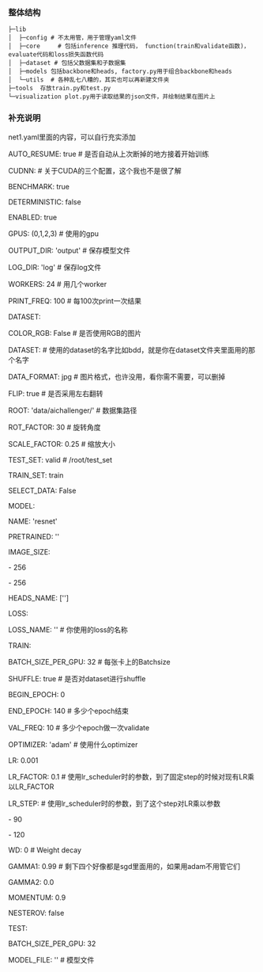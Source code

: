 ### 整体结构
```
├─lib
│  ├─config	# 不太用管，用于管理yaml文件
│  ├─core	  # 包括inference 推理代码， function(train和validate函数)，evaluate代码和loss损失函数代码
│  ├─dataset # 包括父数据集和子数据集
│  ├─models 包括backbone和heads, factory.py用于组合backbone和heads
│  └─utils	# 各种乱七八糟的，其实也可以再新建文件夹
├─tools  存放train.py和test.py 
└─visualization	plot.py用于读取结果的json文件，并绘制结果在图片上
```

### 补充说明

net1.yaml里面的内容，可以自行充实添加

AUTO_RESUME: true # 是否自动从上次断掉的地方接着开始训练

CUDNN:      # 关于CUDA的三个配置，这个我也不是很了解

 BENCHMARK: true

 DETERMINISTIC: false

 ENABLED: true

GPUS: (0,1,2,3)  # 使用的gpu

OUTPUT_DIR: 'output' # 保存模型文件

LOG_DIR: 'log' # 保存log文件

WORKERS: 24   # 用几个worker

PRINT_FREQ: 100  # 每100次print一次结果



DATASET:

 COLOR_RGB: False  # 是否使用RGB的图片

 DATASET:      # 使用的dataset的名字比如bdd，就是你在dataset文件夹里面用的那个名字

 DATA_FORMAT: jpg  # 图片格式，也许没用，看你需不需要，可以删掉

 FLIP: true     # 是否采用左右翻转

 ROOT: 'data/aichallenger/'  # 数据集路径

 ROT_FACTOR: 30   # 旋转角度

 SCALE_FACTOR: 0.25 # 缩放大小

 TEST_SET: valid   # /root/test_set

 TRAIN_SET: train

 SELECT_DATA: False

MODEL:

 NAME: 'resnet'

 PRETRAINED: ''

 IMAGE_SIZE:

 \- 256

 \- 256

 HEADS_NAME: ['']

LOSS:

 LOSS_NAME: ''  # 你使用的loss的名称

TRAIN:

 BATCH_SIZE_PER_GPU: 32   # 每张卡上的Batchsize

 SHUFFLE: true        # 是否对dataset进行shuffle

 BEGIN_EPOCH: 0

 END_EPOCH: 140       # 多少个epoch结束

 VAL_FREQ: 10        # 多少个epoch做一次validate

 OPTIMIZER: 'adam'      # 使用什么optimizer

 LR: 0.001

 LR_FACTOR: 0.1       # 使用lr_scheduler时的参数，到了固定step的时候对现有LR乘以LR_FACTOR

 LR_STEP:          # 使用lr_scheduler时的参数，到了这个step对LR乘以参数

 \- 90

 \- 120

 WD: 0      # Weight decay

 GAMMA1: 0.99  # 剩下四个好像都是sgd里面用的，如果用adam不用管它们

 GAMMA2: 0.0

 MOMENTUM: 0.9

 NESTEROV: false

TEST:

 BATCH_SIZE_PER_GPU: 32

 MODEL_FILE: ''   # 模型文件